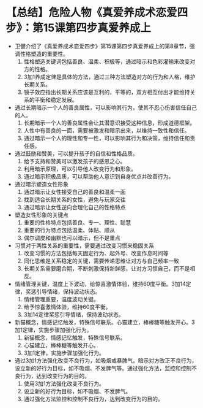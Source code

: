 # 【总结】危险人物《真爱养成术恋爱四步》：第15课第四步真爱养成上

-   卫健介绍了《真爱养成术恋爱四步》第15课第四步真爱养成上的第8章节，强调性格塑造的重要性。
    1.  性格塑造关键词包括善良、温柔、积极等，通过暗示和色彩灌输来改变对方的性格。
    2.  3加1养成定律是具体的方法，通过三种方法塑造对方的行为和人格，维护长期关系。
    3.  镜子效应指出长期关系应该是互利的，平等的，双方相互付出才能维持关系的平衡和稳定发展。
-   通过长期暗示一个人的善良属性，可以影响其行为，使其不忍心伤害信任自己的人。
    1.  长期暗示一个人的善良属性会让其潜意识接受这种信息，形成道德框架。
    2.  人性中有善良的一面，需要被激发和暗示出来，以维持一致性和信任。
    3.  通过暗示一个人的理性和专一性，可以影响其行为和决策，维持信任和责任感。
-   通过鼓励和赞美，可以提升孩子的自信和性格品质。
    1.  给予支持和赞美可以激发孩子的感恩之心。
    2.  利用暗示原理，可以引导他人改变行为和形象。
    3.  通过暗示积极品质，可以帮助他人意识到自身优点并改善行为。
-   通过暗示塑造女性形象
    1.  通过暗示让女性接受自己的善良和温柔一面
    2.  找到适合长期关系的女性，避免与玩家交往
    3.  通过暗示让女性逆向合理化自己的性格特点
-   塑造女性形象的关键点
    1.  重要的性格特点包括善良、专一、理性、聪慧
    2.  重要的行为特点包括温柔、体贴、顺从
    3.  偶尔调皮和幽默也可以暗示，但不是重点
-   习惯对于两性关系的重要性，需要通过改变习惯来稳固关系
    1.  改变习惯的方法包括每天固定行为、起外号、改变作息时间等
    2.  同化思维是关系稳定的关键，需要传递思维让对方与自己频率一致
    3.  长期关系需要磨合期，不断刺激保持新鲜感，让对方习惯自己，而不是相反。
-   情绪管理关键，温度上下波动，给惊喜激情体验，维持60度平衡。3加14定律，奖惩引导情绪，保持波动状态。
    1.  情绪管理重要，温度波动关键。
    2.  给予惊喜激情体验，维持60度平衡。
    3.  3加14定律奖惩引导情绪，保持波动状态。
-   新猫概念，情感记忆触发，特殊信号联系。心猫建立，棒棒糖等触发开心。3加1定律，实施步骤加强化行为。
    1.  新猫概念，情感记忆触发，特殊信号联系。
    2.  心猫建立，棒棒糖等触发开心。
    3.  3加1定律，实施步骤加强化行为。
-   通过3加1方法强化改变不良行为，如吸烟或暴脾气。暗示对方改正不良行为，设立新的好行为目标，如不吸烟、不发脾气等。通过强化方法，监控和控制不良行为，达到改变行为的目的。
    1.  使用3加1方法强化改变不良行为。
    2.  设立新的好行为目标，如不吸烟、不发脾气。
    3.  通过强化方法监控和控制不良行为，达到改变行为的目的。